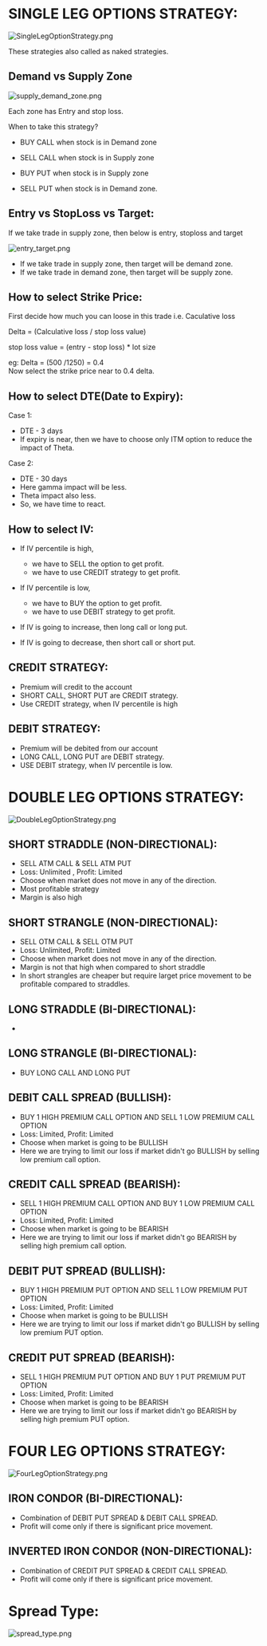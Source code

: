 
SINGLE LEG OPTIONS STRATEGY:
============================

![SingleLegOptionStrategy.png](images/SingleLegOptionStrategy.png)

These strategies also called as naked strategies.

Demand vs Supply Zone
----------------------
![supply_demand_zone.png](images/supply_demand_zone.png)

Each zone has Entry and stop loss.


When to take this strategy?

 - BUY  CALL when stock is in Demand zone 
 - SELL CALL when stock is in Supply zone

 - BUY PUT when stock is in Supply zone
 - SELL PUT when stock is in Demand zone.
 
 Entry vs StopLoss vs Target:
 ----------------------------
  
  If we take trade in supply zone, then below is entry, stoploss and target
  
  ![entry_target.png](images/entry_target.png)
  
  - If we take trade in supply zone, then target will be demand zone.
  - If we take trade in demand zone, then target will be supply zone.
  
  
 
 How to select Strike Price:
 ---------------------------
 
 First decide how much you can loose in this trade i.e. Caculative loss
 
 Delta = (Calculative loss / stop loss value)
 
 stop loss value = (entry - stop loss) * lot size
 
 eg: 
 Delta = (500 /1250) = 0.4  
 Now select the strike price near to 0.4 delta.
 
 
 How to select DTE(Date to Expiry):
 ----------------------------------
 
 Case 1:
   - DTE - 3 days
   - If expiry is near, then we have to choose only ITM option 
   to reduce the impact of Theta.
   
 Case 2:
   - DTE - 30 days
   - Here gamma impact will be less. 
   - Theta impact also less.
   - So, we have time to react.
 

How to select IV:
------------------

- If IV percentile is high, 
    - we have to SELL the option to get profit.
    - we have to use CREDIT strategy to get profit.
    
- If IV percentile is low, 
    - we have to BUY the option to get profit.
    - we have to use DEBIT strategy to get profit.

- If IV is going to increase, then long call or long put.

- If IV is going to decrease, then short call or short put.


CREDIT STRATEGY:
---------------
 - Premium will credit to the account
 - SHORT CALL, SHORT PUT are CREDIT strategy.
 - Use CREDIT strategy, when IV percentile is high
 
DEBIT STRATEGY:
--------------- 
 - Premium will be debited from our account
 - LONG CALL, LONG PUT  are DEBIT strategy.
 - USE DEBIT strategy, when IV percentile is low.
 
 
DOUBLE LEG OPTIONS STRATEGY:
============================

![DoubleLegOptionStrategy.png](images/DoubleLegOptionStrategy.png)

SHORT STRADDLE (NON-DIRECTIONAL):
---------------------------------
 - SELL ATM CALL & SELL ATM PUT
 - Loss: Unlimited , Profit: Limited
 - Choose when market does not move in any of the direction.
 - Most profitable strategy 
 - Margin is also high

SHORT STRANGLE (NON-DIRECTIONAL):
---------------------------------
 - SELL OTM CALL & SELL OTM PUT
 - Loss: Unlimited, Profit: Limited
 - Choose when market does not move in any of the direction.
 - Margin is not that high when compared to short straddle
 - In short strangles are cheaper but require larget price movement 
   to be profitable compared to straddles.

LONG STRADDLE (BI-DIRECTIONAL):
-------------------------------
  - 

LONG STRANGLE (BI-DIRECTIONAL):
-------------------------------
 - BUY LONG CALL AND LONG PUT

DEBIT CALL SPREAD (BULLISH):
---------------------------
 - BUY 1 HIGH PREMIUM CALL OPTION AND SELL 1 LOW PREMIUM CALL OPTION
 - Loss: Limited, Profit: Limited
 - Choose when market is going to be BULLISH
 - Here we are trying to limit our loss if market didn't go BULLISH
   by selling low premium call option.

CREDIT CALL SPREAD (BEARISH):
-----------------------------
- SELL 1 HIGH PREMIUM CALL OPTION AND BUY 1 LOW PREMIUM CALL OPTION
- Loss: Limited, Profit: Limited
- Choose when market is going to be BEARISH
- Here we are trying to limit our loss if market didn't go BEARISH
  by selling high premium call option.

DEBIT PUT SPREAD (BULLISH):
---------------------------
- BUY 1 HIGH PREMIUM PUT OPTION AND SELL 1 LOW PREMIUM PUT OPTION
- Loss: Limited, Profit: Limited
- Choose when market is going to be BULLISH
- Here we are trying to limit our loss if market didn't go BULLISH
  by selling low premium PUT option.

CREDIT PUT SPREAD (BEARISH):
-----------------------------
- SELL 1 HIGH PREMIUM PUT OPTION AND BUY 1 PUT PREMIUM PUT OPTION
- Loss: Limited, Profit: Limited
- Choose when market is going to be BEARISH
- Here we are trying to limit our loss if market didn't go BEARISH
  by selling high premium PUT option.

FOUR LEG OPTIONS STRATEGY:
==========================

![FourLegOptionStrategy.png](images/FourLegOptionStrategy.png)

IRON CONDOR (BI-DIRECTIONAL):
------------------------------
  - Combination of DEBIT PUT SPREAD & DEBIT CALL SPREAD.
  - Profit will come only if there is significant price movement.

INVERTED IRON CONDOR (NON-DIRECTIONAL):
---------------------------------------
  - Combination of CREDIT PUT SPREAD & CREDIT CALL SPREAD.
  - Profit will come only if there is significant price movement.

Spread Type:
==============
![spread_type.png](images/spread_type.png)

